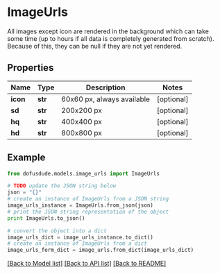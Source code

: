 # ImageUrls

All images except icon are rendered in the background which can take some time (up to hours if all data is completely generated from scratch). Because of this, they can be null if they are not yet rendered.

## Properties
Name | Type | Description | Notes
------------ | ------------- | ------------- | -------------
**icon** | **str** | 60x60 px, always available | [optional] 
**sd** | **str** | 200x200 px | [optional] 
**hq** | **str** | 400x400 px | [optional] 
**hd** | **str** | 800x800 px | [optional] 

## Example

```python
from dofusdude.models.image_urls import ImageUrls

# TODO update the JSON string below
json = "{}"
# create an instance of ImageUrls from a JSON string
image_urls_instance = ImageUrls.from_json(json)
# print the JSON string representation of the object
print ImageUrls.to_json()

# convert the object into a dict
image_urls_dict = image_urls_instance.to_dict()
# create an instance of ImageUrls from a dict
image_urls_form_dict = image_urls.from_dict(image_urls_dict)
```
[[Back to Model list]](../README.md#documentation-for-models) [[Back to API list]](../README.md#documentation-for-api-endpoints) [[Back to README]](../README.md)


